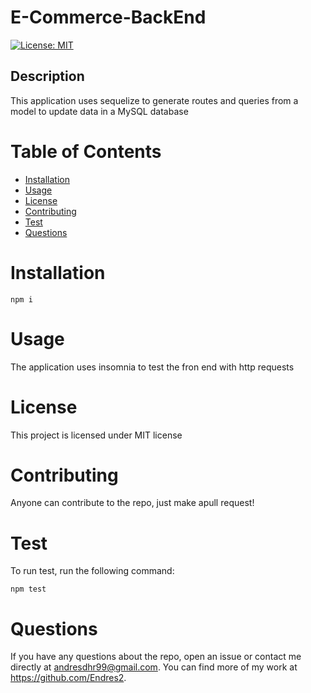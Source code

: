 
# E-Commerce-BackEnd

[![License: MIT](https://img.shields.io/badge/License-MIT-yellow.svg)](https://opensource.org/licenses/MIT)

## Description

This application uses sequelize to generate routes and queries from a model to update data in a MySQL database

# Table of Contents

  - [Installation](#installation)
  - [Usage](#usage)
  - [License](#license)
  - [Contributing](#contributing)
  - [Test](#test)
  - [Questions](#questions)

<!-- toc -->

# Installation


  ```
  npm i
  ```


# Usage


  The application uses insomnia to test the fron end with http requests



# License

  This project is licensed under MIT license

# Contributing

  Anyone can contribute to the repo, just make apull request!

# Test

To run test, run the following command:

  ```
  npm test
  ```
 

# Questions


  If you have any questions about the repo, open an issue or contact me directly at andresdhr99@gmail.com. You can find more of my work at https://github.com/Endres2.
